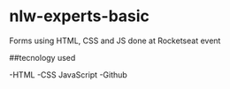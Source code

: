 # nlw-experts-basic
Forms using HTML, CSS and JS done at Rocketseat event

##tecnology used

-HTML
-CSS
JavaScript
-Github